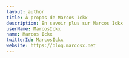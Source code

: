 ```yaml
---
layout: author
title: À propos de Marcos Ickx
description: En savoir plus sur Marcos Ickx
userName: MarcosIckx
name: Marcos Ickx
twitterId: MarcosIckx
website: https://blog.marcosx.net
---
```



